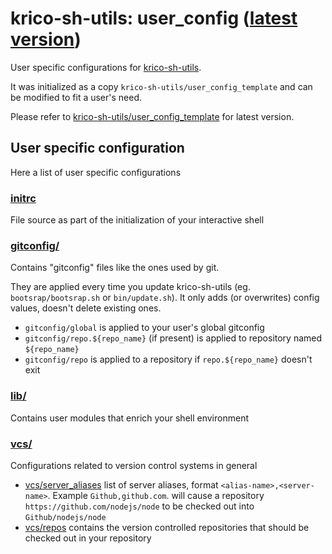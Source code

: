 # krico-sh-utils: user_config ([latest version](https://github.com/krico/krico-sh-utils/blob/main/user_config_template/README.md))

User specific configurations for [krico-sh-utils](https://github.com/krico/krico-sh-utils).

It was initialized as a copy `krico-sh-utils/user_config_template` and can
be modified to fit a user's need.

Please refer to
[krico-sh-utils/user_config_template](https://github.com/krico/krico-sh-utils/tree/main/user_config_template)
for latest version.

## User specific configuration

Here a list of user specific configurations

### [initrc](./initrc)

File source as part of the initialization of your interactive shell

### [gitconfig/](./gitconfig)

Contains "gitconfig" files like the ones used by git.

They are applied every time you update krico-sh-utils (eg. `bootsrap/bootsrap.sh` or `bin/update.sh`).
It only adds (or overwrites) config values, doesn't delete existing ones.

- `gitconfig/global` is applied to your user's global gitconfig
- `gitconfig/repo.${repo_name}` (if present) is applied to repository named `${repo_name}`
- `gitconfig/repo` is applied to a repository if `repo.${repo_name}` doesn't exit

### [lib/](./lib)

Contains user modules that enrich your shell environment

### [vcs/](./vcs)

Configurations related to version control systems in general

- [vcs/server_aliases](vcs/server_aliases) list of server aliases, format `<alias-name>,<server-name>`.
  Example `Github,github.com`.
  will cause a repository `https://github.com/nodejs/node` to be checked out into `Github/nodejs/node`
- [vcs/repos](vcs/repos) contains the version controlled repositories that should be checked out in your repository